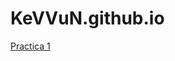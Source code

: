 # KeVVuN.github.io
<a href="kevvun.github.io/PracticasBootstrap/PracticaBootstrap1.html">Practica 1</a>
